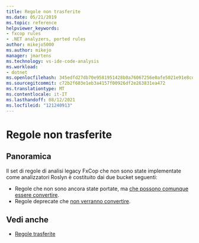 ```yaml
---
title: Regole non trasferite
ms.date: 05/21/2019
ms.topic: reference
helpviewer_keywords:
- fxcop rules
- .NET analyzers, ported rules
author: mikejo5000
ms.author: mikejo
manager: jmartens
ms.technology: vs-ide-code-analysis
ms.workload:
- dotnet
ms.openlocfilehash: 345edfd27db70e9581951428b0a76067256e0afe5021e91e8cd336d278c1c6f4
ms.sourcegitcommit: c72b2f603e1eb3a4157f00926df2e263831ea472
ms.translationtype: MT
ms.contentlocale: it-IT
ms.lasthandoff: 08/12/2021
ms.locfileid: "121240913"
---
```

# <a name="unported-rules"></a>Regole non trasferite

## <a name="overview"></a>Panoramica

Il set di regole di analisi legacy FxCop che non sono state implementate come analizzatori Roslyn è costituito dai due bucket seguenti:
- Regole che non sono ancora state portate, ma [che possono comunque essere convertire](fxcop-unported-rules-may-get-ported.md).
- Regole deprecate che [non verranno convertire](fxcop-unported-deprecated-rules.md).

## <a name="see-also"></a>Vedi anche

- [Regole trasferite](fxcop-rule-port-status.md)
